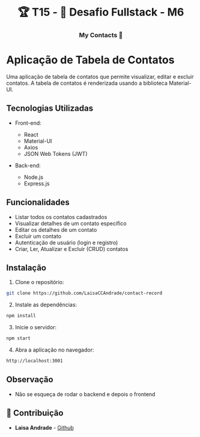 <h1 align="center"> 🏆 T15 - 🏁 Desafio Fullstack - M6 </h1>

<h3 align="center"> 
  My Contacts 🚀 
</h3>

# Aplicação de Tabela de Contatos

Uma aplicação de tabela de contatos que permite visualizar, editar e excluir contatos. A tabela de contatos é renderizada usando a biblioteca Material-UI.

## Tecnologias Utilizadas

- Front-end:
  - React
  - Material-UI
  - Axios
  - JSON Web Tokens (JWT)

- Back-end:
  - Node.js
  - Express.js

## Funcionalidades

- Listar todos os contatos cadastrados
- Visualizar detalhes de um contato específico
- Editar os detalhes de um contato
- Excluir um contato
- Autenticação de usuário (login e registro)
- Criar, Ler, Atualizar e Excluir (CRUD) contatos

## Instalação

1. Clone o repositório: 
```bash
git clone https://github.com/LaisaCCAndrade/contact-record
```

2. Instale as dependências:
```bash
npm install
``` 

3. Inicie o servidor:
```bash
npm start
```

4. Abra a aplicação no navegador:
```bash
http://localhost:3001
```

## Observação
- Não se esqueça de rodar o backend e depois o frontend

## 🤝 Contribuição

- **Laisa Andrade** - [Github](https://github.com/LaisaCCAndrade)
